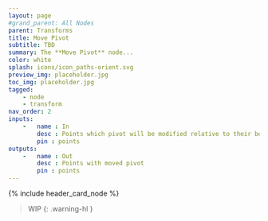 ```yaml
---
layout: page
#grand_parent: All Nodes
parent: Transforms
title: Move Pivot
subtitle: TBD
summary: The **Move Pivot** node...
color: white
splash: icons/icon_paths-orient.svg
preview_img: placeholder.jpg
toc_img: placeholder.jpg
tagged: 
    - node
    - transform
nav_order: 2
inputs:
    -   name : In
        desc : Points which pivot will be modified relative to their bounds
        pin : points
outputs:
    -   name : Out
        desc : Points with moved pivot
        pin : points
---
```


{% include header_card_node %}

> WIP
{: .warning-hl }
